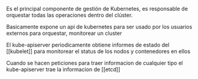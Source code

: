 Es el principal componente de gestión de Kubernetes, es responsable de orquestar todas las operaciones dentro del clúster.

Basicamente expone un api de kubernetes para ser usado por los usuarios externos para orquestar, monitorear un cluster

El kube-apiserver periodicamente obtiene informes de estado del [[kubelet]] para monitorear el status de los nodos y contenedores en ellos

Cuando se hacen peticiones para traer informacion de cualquier tipo el kube-apiserver trae la informacion de [[etcd]]